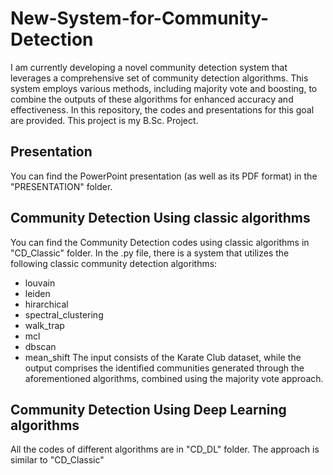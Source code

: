 # New-System-for-Community-Detection

I am currently developing a novel community detection system that leverages a comprehensive set of community detection algorithms. This system employs various methods, including majority vote and boosting, to combine the outputs of these algorithms for enhanced accuracy and effectiveness. In this repository, the codes and presentations for this goal are provided. This project is my B.Sc. Project.

## Presentation
You can find the PowerPoint presentation (as well as its PDF format) in the "PRESENTATION" folder.

## Community Detection Using classic algorithms
You can find the Community Detection codes using classic algorithms in "CD_Classic" folder. In the .py file, there is a system that utilizes the following classic community detection algorithms:
- louvain
- leiden
- hirarchical
- spectral_clustering
- walk_trap
- mcl
- dbscan
- mean_shift
The input consists of the Karate Club dataset, while the output comprises the identified communities generated through the aforementioned algorithms, combined using the majority vote approach.

## Community Detection Using Deep Learning algorithms
All the codes of different algorithms are in "CD_DL" folder. The approach is similar to "CD_Classic"
